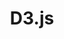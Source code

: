---
blog: https://blog.blah.com/
github: d3/d3
logohandle: d3js
sort: d3
title: D3.js
website: https://d3js.org/
wikipedia: https://en.wikipedia.org/wiki/D3.js
---